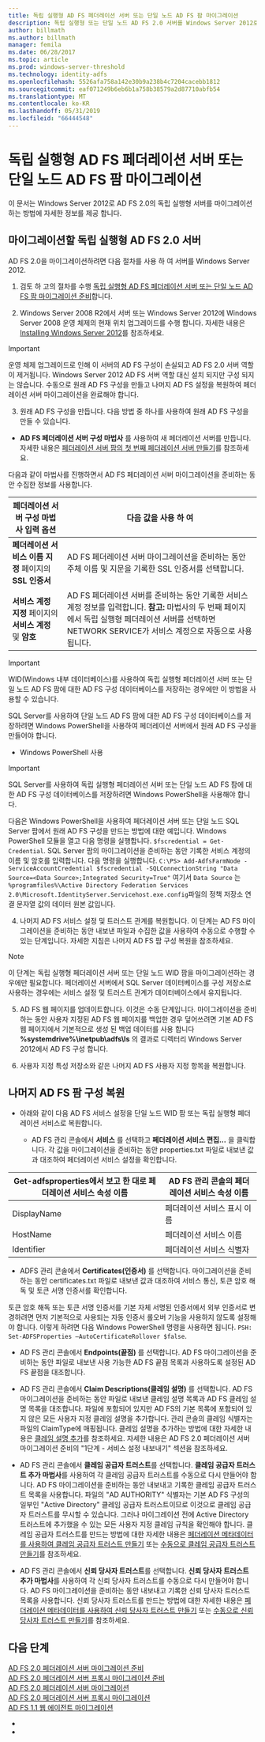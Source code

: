 ```yaml
---
title: 독립 실행형 AD FS 페더레이션 서버 또는 단일 노드 AD FS 팜 마이그레이션
description: 독립 실행형 또는 단일 노드 AD FS 2.0 서버를 Windows Server 2012로 마이그레이션하는 방법에 정보를 제공 합니다.
author: billmath
ms.author: billmath
manager: femila
ms.date: 06/28/2017
ms.topic: article
ms.prod: windows-server-threshold
ms.technology: identity-adfs
ms.openlocfilehash: 5526afa758a142e30b9a238b4c7204cacebb1812
ms.sourcegitcommit: eaf071249b6eb6b1a758b38579a2d87710abfb54
ms.translationtype: MT
ms.contentlocale: ko-KR
ms.lasthandoff: 05/31/2019
ms.locfileid: "66444548"
---
```

# <a name="migrate-a-stand-alone-ad-fs-federation-server-or-a-single-node-ad-fs-farm"></a>독립 실행형 AD FS 페더레이션 서버 또는 단일 노드 AD FS 팜 마이그레이션  
이 문서는 Windows Server 2012로 AD FS 2.0의 독립 실행형 서버를 마이그레이션하는 방법에 자세한 정보를 제공 합니다.

## <a name="migrate-a-stand-alone-ad-fs-20-server"></a>마이그레이션할 독립 실행형 AD FS 2.0 서버

AD FS 2.0을 마이그레이션하려면 다음 절차를 사용 하 여 서버를 Windows Server 2012.
  
1.  검토 하 고의 절차를 수행 [독립 실행형 AD FS 페더레이션 서버 또는 단일 노드 AD FS 팜 마이그레이션 준비](prepare-to-migrate-a-stand-alone-ad-fs-federation-server.md)합니다.  
  
2.  Windows Server 2008 R2에서 서버 또는 Windows Server 2012에 Windows Server 2008 운영 체제의 현재 위치 업그레이드를 수행 합니다. 자세한 내용은 [Installing Windows Server 2012](https://technet.microsoft.com/library/jj134246.aspx)를 참조하세요.  
  
> [!IMPORTANT]
>  운영 체제 업그레이드로 인해 이 서버의 AD FS 구성이 손실되고 AD FS 2.0 서버 역할이 제거됩니다. Windows Server 2012 AD FS 서버 역할 대신 설치 되지만 구성 되지는 않습니다. 수동으로 원래 AD FS 구성을 만들고 나머지 AD FS 설정을 복원하여 페더레이션 서버 마이그레이션을 완료해야 합니다.  
  
3. 원래 AD FS 구성을 만듭니다. 다음 방법 중 하나를 사용하여 원래 AD FS 구성을 만들 수 있습니다.  
  
-   **AD FS 페더레이션 서버 구성 마법사** 를 사용하여 새 페더레이션 서버를 만듭니다. 자세한 내용은 [페더레이션 서버 팜의 첫 번째 페더레이션 서버 만들기](Create-the-First-Federation-Server-in-a-Federation-Server-Farm.md)를 참조하세요.  
  
다음과 같이 마법사를 진행하면서 AD FS 페더레이션 서버 마이그레이션을 준비하는 동안 수집한 정보를 사용합니다.  
  
 |**페더레이션 서버 구성 마법사 입력 옵션**|**다음 값을 사용 하 여**| 
|-----|-----| 
|**페더레이션 서비스 이름 지정** 페이지의 **SSL 인증서**|AD FS 페더레이션 서버 마이그레이션을 준비하는 동안 주체 이름 및 지문을 기록한 SSL 인증서를 선택합니다.|  
|**서비스 계정 지정** 페이지의 **서비스 계정** 및 **암호**|AD FS 페더레이션 서버를 준비하는 동안 기록한 서비스 계정 정보를 입력합니다. **참고:**  마법사의 두 번째 페이지에서 독립 실행형 페더레이션 서버를 선택하면 NETWORK SERVICE가 서비스 계정으로 자동으로 사용됩니다.|  
  
> [!IMPORTANT] 
> WID(Windows 내부 데이터베이스)를 사용하여 독립 실행형 페더레이션 서버 또는 단일 노드 AD FS 팜에 대한 AD FS 구성 데이터베이스를 저장하는 경우에만 이 방법을 사용할 수 있습니다.  
>
>  SQL Server를 사용하여 단일 노드 AD FS 팜에 대한 AD FS 구성 데이터베이스를 저장하려면 Windows PowerShell을 사용하여 페더레이션 서버에서 원래 AD FS 구성을 만들어야 합니다.  
  
-   Windows PowerShell 사용  
  
> [!IMPORTANT]
>  SQL Server를 사용하여 독립 실행형 페더레이션 서버 또는 단일 노드 AD FS 팜에 대한 AD FS 구성 데이터베이스를 저장하려면 Windows PowerShell을 사용해야 합니다.  
  
다음은 Windows PowerShell을 사용하여 페더레이션 서버 또는 단일 노드 SQL Server 팜에서 원래 AD FS 구성을 만드는 방법에 대한 예입니다.  Windows PowerShell 모듈을 열고 다음 명령을 실행합니다. `$fscredential = Get-Credential`. SQL Server 팜의 마이그레이션을 준비하는 동안 기록한 서비스 계정의 이름 및 암호를 입력합니다. 다음 명령을 실행합니다. `C:\PS> Add-AdfsFarmNode -ServiceAccountCredential $fscredential -SQLConnectionString "Data Source=<Data Source>;Integrated Security=True"` 여기서 `Data Source` 는 `%programfiles%\Active Directory Federation Services 2.0\Microsoft.IdentityServer.Servicehost.exe.config`파일의 정책 저장소 연결 문자열 값의 데이터 원본 값입니다.  
  
4. 나머지 AD FS 서비스 설정 및 트러스트 관계를 복원합니다. 이 단계는 AD FS 마이그레이션을 준비하는 동안 내보낸 파일과 수집한 값을 사용하여 수동으로 수행할 수 있는 단계입니다. 자세한 지침은 나머지 AD FS 팜 구성 복원을 참조하세요.  
  
> [!NOTE]
>  이 단계는 독립 실행형 페더레이션 서버 또는 단일 노드 WID 팜을 마이그레이션하는 경우에만 필요합니다.  페더레이션 서버에서 SQL Server 데이터베이스를 구성 저장소로 사용하는 경우에는 서비스 설정 및 트러스트 관계가 데이터베이스에서 유지됩니다.  
  
5. AD FS 웹 페이지를 업데이트합니다. 이것은 수동 단계입니다. 마이그레이션을 준비 하는 동안 사용자 지정된 AD FS 웹 페이지를 백업한 경우 덮어쓰려면 기본 AD FS 웹 페이지에서 기본적으로 생성 된 백업 데이터를 사용 합니다 **%systemdrive%\inetpub\adfs\ls** 의 결과로 디렉터리 Windows Server 2012에서 AD FS 구성 합니다.  
  
6. 사용자 지정 특성 저장소와 같은 나머지 AD FS 사용자 지정 항목을 복원합니다.  
  
## <a name="restoring-the-remaining-ad-fs-farm-configuration"></a>나머지 AD FS 팜 구성 복원  
  
-   아래와 같이 다음 AD FS 서비스 설정을 단일 노드 WID 팜 또는 독립 실행형 페더레이션 서비스로 복원합니다.  
  
    -   AD FS 관리 콘솔에서 **서비스** 를 선택하고 **페더레이션 서비스 편집...** 을 클릭합니다. 각 값을 마이그레이션을 준비하는 동안 properties.txt 파일로 내보낸 값과 대조하여 페더레이션 서비스 설정을 확인합니다.  
  
    
|**Get-adfsproperties에서 보고 한 대로 페더레이션 서비스 속성 이름**|**AD FS 관리 콘솔의 페더레이션 서비스 속성 이름**|  
|-----|-----|
|DisplayName|페더레이션 서비스 표시 이름|  
|HostName|페더레이션 서비스 이름|  
|Identifier|페더레이션 서비스 식별자|  
  
-   ADFS 관리 콘솔에서 **Certificates(인증서)** 를 선택합니다. 마이그레이션을 준비하는 동안 certificates.txt 파일로 내보낸 값과 대조하여 서비스 통신, 토큰 암호 해독 및 토큰 서명 인증서를 확인합니다.  
  
토큰 암호 해독 또는 토큰 서명 인증서를 기본 자체 서명된 인증서에서 외부 인증서로 변경하려면 먼저 기본적으로 사용되는 자동 인증서 롤오버 기능을 사용하지 않도록 설정해야 합니다.  이렇게 하려면 다음 Windows PowerShell 명령을 사용하면 됩니다. `PSH: Set-ADFSProperties –AutoCertificateRollover $false`.  
  
-   AD FS 관리 콘솔에서 **Endpoints(끝점)** 를 선택합니다. AD FS 마이그레이션을 준비하는 동안 파일로 내보낸 사용 가능한 AD FS 끝점 목록과 사용하도록 설정된 AD FS 끝점을 대조합니다.  
  
-   AD FS 관리 콘솔에서 **Claim Descriptions(클레임 설명)** 를 선택합니다. AD FS 마이그레이션을 준비하는 동안 파일로 내보낸 클레임 설명 목록과 AD FS 클레임 설명 목록을 대조합니다. 파일에 포함되어 있지만 AD FS의 기본 목록에 포함되어 있지 않은 모든 사용자 지정 클레임 설명을 추가합니다.  관리 콘솔의 클레임 식별자는 파일의 ClaimType에 매핑됩니다.  클레임 설명을 추가하는 방법에 대한 자세한 내용은 [클레임 설명 추가](../operations/add-a-claim-description.md)를 참조하세요. 자세한 내용은 AD FS 2.0 페더레이션 서버 마이그레이션 준비의 "1단계 - 서비스 설정 내보내기" 섹션을 참조하세요.  
  
-   AD FS 관리 콘솔에서 **클레임 공급자 트러스트**를 선택합니다. **클레임 공급자 트러스트 추가 마법사**를 사용하여 각 클레임 공급자 트러스트를 수동으로 다시 만들어야 합니다.  AD FS 마이그레이션을 준비하는 동안 내보내고 기록한 클레임 공급자 트러스트 목록을 사용합니다. 파일의 "AD AUTHORITY" 식별자는 기본 AD FS 구성의 일부인 "Active Directory" 클레임 공급자 트러스트이므로 이것으로 클레임 공급자 트러스트를 무시할 수 있습니다.  그러나 마이그레이션 전에 Active Directory 트러스트에 추가했을 수 있는 모든 사용자 지정 클레임 규칙을 확인해야 합니다. 클레임 공급자 트러스트를 만드는 방법에 대한 자세한 내용은 [페더레이션 메타데이터를 사용하여 클레임 공급자 트러스트 만들기](../operations/create-a-claims-provider-trust.md#to-create-a-claims-provider-trust-using-federation-metadata) 또는 [수동으로 클레임 공급자 트러스트 만들기](../operations/create-a-claims-provider-trust.md#to-create-a-claims-provider-trust-manually)를 참조하세요.  
  
-   AD FS 관리 콘솔에서 **신뢰 당사자 트러스트**를 선택합니다. **신뢰 당사자 트러스트 추가 마법사**를 사용하여 각 신뢰 당사자 트러스트를 수동으로 다시 만들어야 합니다. AD FS 마이그레이션을 준비하는 동안 내보내고 기록한 신뢰 당사자 트러스트 목록을 사용합니다. 신뢰 당사자 트러스트를 만드는 방법에 대한 자세한 내용은 [페더레이션 메타데이터를 사용하여 신뢰 당사자 트러스트 만들기](../operations/create-a-relying-party-trust.md#to-create-a-claims-aware-relying-party-trust-using-federation-metadata) 또는 [수동으로 신뢰 당사자 트러스트 만들기](../operations/create-a-relying-party-trust.md#to-create-a-claims-aware-relying-party-trust-manually)를 참조하세요. 

## <a name="next-steps"></a>다음 단계
 [AD FS 2.0 페더레이션 서버 마이그레이션 준비](prepare-to-migrate-ad-fs-fed-server.md)   
 [AD FS 2.0 페더레이션 서버 프록시 마이그레이션 준비](prepare-to-migrate-ad-fs-fed-proxy.md)   
 [AD FS 2.0 페더레이션 서버 마이그레이션](migrate-the-ad-fs-fed-server.md)   
 [AD FS 2.0 페더레이션 서버 프록시 마이그레이션](migrate-the-ad-fs-2-fed-server-proxy.md)   
 [AD FS 1.1 웹 에이전트 마이그레이션](migrate-the-ad-fs-web-agent.md)




-   
-    